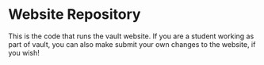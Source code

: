 # Website Repository

This is the code that runs the vault website. If you are a student working as part of vault, you can also make submit your own changes to the website, if you wish!
